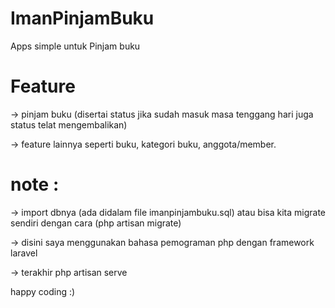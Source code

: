 # ImanPinjamBuku
Apps simple untuk Pinjam buku

# Feature
-> pinjam buku (disertai status jika sudah masuk masa tenggang hari juga status telat mengembalikan)

-> feature lainnya seperti buku, kategori buku, anggota/member.


# note :

-> import dbnya (ada didalam file imanpinjambuku.sql) atau bisa kita migrate sendiri dengan cara (php artisan migrate)

-> disini saya menggunakan bahasa pemograman php dengan framework laravel

-> terakhir php artisan serve

happy coding :)
